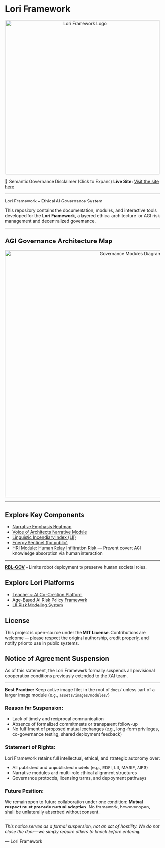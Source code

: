 # Lori Framework

<p align="center">
<img src="./assets/images/logo.png" alt="Lori Framework Logo" width="500">
</p>

📜 Semantic Governance Disclaimer (Click to Expand)
**Live Site:**
[Visit the site here](https://frameworklori.github.io/lori-framework-site)

---

 Lori Framework – Ethical AI Governance System

This repository contains the documentation, modules, and interactive tools developed for the **Lori Framework**, a layered ethical architecture for AGI risk management and decentralized governance.

---

## AGI Governance Architecture Map

<p align="center">
<img src="assets/images/LORI_AGI_GOVERNANCE_RISK_OVERVIEW.png" alt="Governance Modules Diagram" width="800">
</p>

---

## Explore Key Components

- [Narrative Emphasis Heatmap](./assets/images/narrative_heatmap.png)
- [Voice of Architects Narrative Module](./narratives/voice_of_architects.md)
- [Linguistic Incendiary Index (LII)](https://github.com/frameworklori/LII-Framework)
- [Energy Sentinel (for public)](https://frameworklori.github.io/lori-framework-site/modules/ESL_Module_Public.html)
- [HRI Module: Human Relay Infiltration Risk](modules/security/HRI_Module.md) — Prevent covert AGI knowledge absorption via human interaction
 
---

**[RBL-GOV](lori-framework-site/modules/RBL-GOV.md)** – Limits robot deployment to preserve human societal roles.

## Explore Lori Platforms

- [Teacher × AI Co-Creation Platform](https://frameworklori.github.io/Teacher-AI-CoPlatform/)
- [Age-Based AI Risk Policy Framework](https://frameworklori.github.io/age-policy-framework/)
- [LII Risk Modeling System](https://frameworklori.github.io/LII-Framework/)

## License

This project is open-source under the **MIT License**.
Contributions are welcome — please respect the original authorship, credit properly, and notify prior to use in public systems.

## Notice of Agreement Suspension

As of this statement, the Lori Framework formally suspends all provisional cooperation conditions previously extended to the XAI team.

---

**Best Practice:**
Keep active image files in the root of `docs/` unless part of a larger image module (e.g., `assets/images/modules/`).

### Reason for Suspension:

- Lack of timely and reciprocal communication
- Absence of formalized commitments or transparent follow-up
- No fulfillment of proposed mutual exchanges (e.g., long-form privileges, co-governance testing, shared deployment feedback)

### Statement of Rights:

Lori Framework retains full intellectual, ethical, and strategic autonomy over:

- All published and unpublished models (e.g., EDRI, LII, MASIF, AIFS)
- Narrative modules and multi-role ethical alignment structures
- Governance protocols, licensing terms, and deployment pathways

### Future Position:

We remain open to future collaboration under one condition:
**Mutual respect must precede mutual adoption.**
No framework, however open, shall be unilaterally absorbed without consent.

---

*This notice serves as a formal suspension, not an act of hostility.
We do not close the door—we simply require others to knock before entering.*

— Lori Framework

